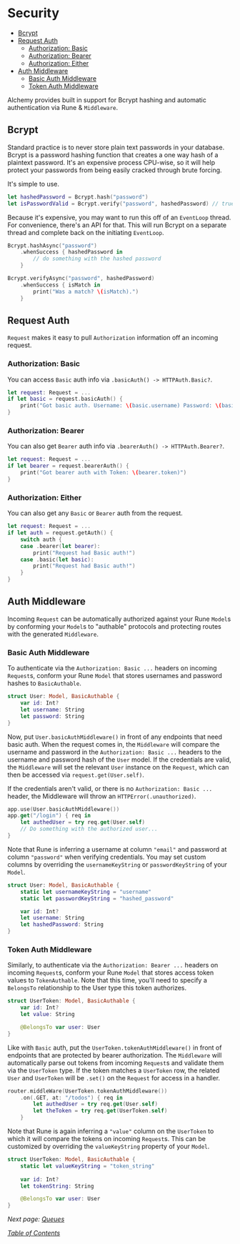 # Security

- [Bcrypt](#bcrypt)
- [Request Auth](#request-auth)
  * [Authorization: Basic](#authorization-basic)
  * [Authorization: Bearer](#authorization-bearer)
  * [Authorization: Either](#authorization-either)
- [Auth Middleware](#auth-middleware)
  * [Basic Auth Middleware](#basic-auth-middleware)
  * [Token Auth Middleware](#token-auth-middleware)

Alchemy provides built in support for Bcrypt hashing and automatic authentication via Rune & `Middleware`.

## Bcrypt

Standard practice is to never store plain text passwords in your database. Bcrypt is a password hashing function that creates a one way hash of a plaintext password. It's an expensive process CPU-wise, so it will help protect your passwords from being easily cracked through brute forcing.

It's simple to use.

```swift
let hashedPassword = Bcrypt.hash("password")
let isPasswordValid = Bcrypt.verify("password", hashedPassword) // true
```

Because it's expensive, you may want to run this off of an `EventLoop` thread. For convenience, there's an API for that. This will run Bcrypt on a separate thread and complete back on the initiating `EventLoop`.

```swift
Bcrypt.hashAsync("password")
    .whenSuccess { hashedPassword in
        // do something with the hashed password
    }

Bcrypt.verifyAsync("password", hashedPassword)
    .whenSuccess { isMatch in
        print("Was a match? \(isMatch).")
    }
```

## Request Auth

`Request` makes it easy to pull `Authorization` information off an incoming request. 

### Authorization: Basic

You can access `Basic` auth info via `.basicAuth() -> HTTPAuth.Basic?`.

```swift
let request: Request = ...
if let basic = request.basicAuth() {
    print("Got basic auth. Username: \(basic.username) Password: \(basic.password)")
}
```

### Authorization: Bearer

You can also get `Bearer` auth info via `.bearerAuth() -> HTTPAuth.Bearer?`.

```swift
let request: Request = ...
if let bearer = request.bearerAuth() {
    print("Got bearer auth with Token: \(bearer.token)")
}
```

### Authorization: Either

You can also get any `Basic` or `Bearer` auth from the request.

```swift
let request: Request = ...
if let auth = request.getAuth() {
    switch auth {
    case .bearer(let bearer):
        print("Request had Basic auth!")
    case .basic(let basic):
        print("Request had Basic auth!")
    }
}
```

## Auth Middleware

Incoming `Request` can be automatically authorized against your Rune `Model`s by conforming your `Model`s to "authable" protocols and protecting routes with the generated `Middleware`.

### Basic Auth Middleware

To authenticate via the `Authorization: Basic ...` headers on incoming `Request`s, conform your Rune `Model` that stores usernames and password hashes to `BasicAuthable`.

```swift
struct User: Model, BasicAuthable {
    var id: Int?
    let username: String
    let password: String
}
```

Now, put `User.basicAuthMiddleware()` in front of any endpoints that need basic auth. When the request comes in, the `Middleware` will compare the username and password in the `Authorization: Basic ...` headers to the username and password hash of the `User` model. If the credentials are valid, the `Middleware` will set the relevant `User` instance on the `Request`, which can then be accessed via `request.get(User.self)`.

If the credentials aren't valid, or there is no `Authorization: Basic ...` header, the Middleware will throw an `HTTPError(.unauthorized)`.

```swift
app.use(User.basicAuthMiddleware())
app.get("/login") { req in
    let authedUser = try req.get(User.self)
    // Do something with the authorized user...
}
```

Note that Rune is inferring a username at column `"email"` and password at column `"password"` when verifying credentials. You may set custom columns by overriding the `usernameKeyString` or `passwordKeyString` of your `Model`.

```swift
struct User: Model, BasicAuthable {
    static let usernameKeyString = "username"
    static let passwordKeyString = "hashed_password"

    var id: Int?
    let username: String
    let hashedPassword: String
}
```

### Token Auth Middleware

Similarly, to authenticate via the `Authorization: Bearer ...` headers on incoming `Request`s, conform your Rune `Model` that stores access token values to `TokenAuthable`. Note that this time, you'll need to specify a `BelongsTo` relationship to the User type this token authorizes.

```swift
struct UserToken: Model, BasicAuthable {
    var id: Int?
    let value: String

    @BelongsTo var user: User
}
```

Like with `Basic` auth, put the `UserToken.tokenAuthMiddleware()` in front of endpoints that are protected by bearer authorization. The `Middleware` will automatically parse out tokens from incoming `Request`s and validate them via the `UserToken` type. If the token matches a `UserToken` row, the related `User` and `UserToken` will be `.set()` on the `Request` for access in a handler.

```swift
router.middleWare(UserToken.tokenAuthMiddleware())
    .on(.GET, at: "/todos") { req in
        let authedUser = try req.get(User.self)
        let theToken = try req.get(UserToken.self)
    }
```

Note that Rune is again inferring a `"value"` column on the `UserToken` to which it will compare the tokens on incoming `Request`s. This can be customized by overriding the `valueKeyString` property of your `Model`.

```swift
struct UserToken: Model, BasicAuthable {
    static let valueKeyString = "token_string"
    
    var id: Int?
    let tokenString: String

    @BelongsTo var user: User
}
```

_Next page: [Queues](8_Queues.md)_

_[Table of Contents](/Docs#docs)_

